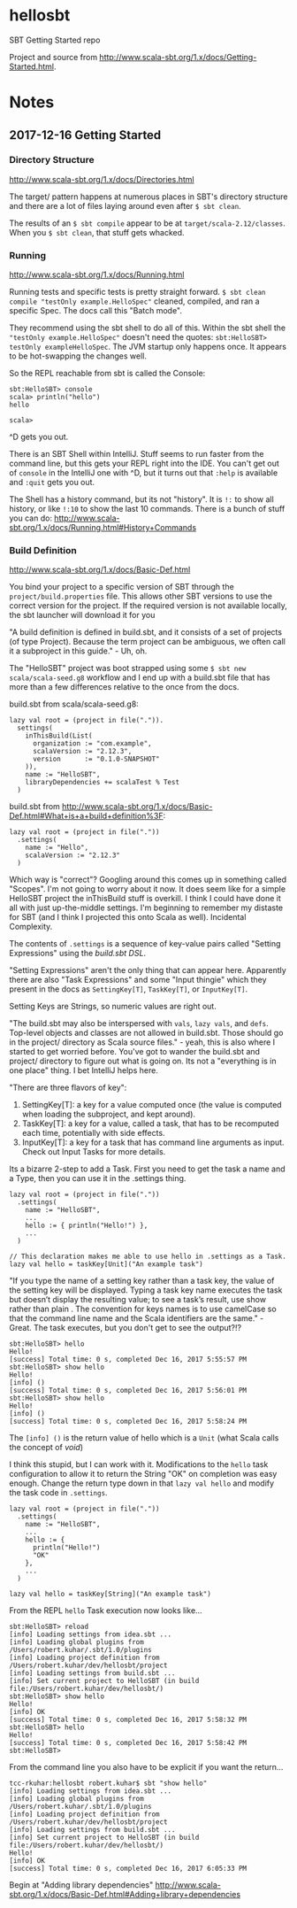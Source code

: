 # hellosbt
SBT Getting Started repo

Project and source from http://www.scala-sbt.org/1.x/docs/Getting-Started.html.

# Notes

## 2017-12-16 Getting Started

### Directory Structure

http://www.scala-sbt.org/1.x/docs/Directories.html

The target/ pattern happens at numerous places in SBT's directory structure and there are a lot of files laying around
even after `$ sbt clean`.

The results of an `$ sbt compile` appear to be at `target/scala-2.12/classes`.  When you `$ sbt clean`, that stuff gets
whacked.

### Running

http://www.scala-sbt.org/1.x/docs/Running.html

Running tests and specific tests is pretty straight forward.  `$ sbt clean compile "testOnly example.HelloSpec"`
cleaned, compiled, and ran a specific Spec.  The docs call this "Batch mode".

They recommend using the sbt shell to do all of this.  Within the sbt shell the `"testOnly example.HelloSpec"` doesn't
need the quotes:  `sbt:HelloSBT> testOnly exampleHelloSpec`.  The JVM startup only happens once.  It appears to be
hot-swapping the changes well.

So the REPL reachable from sbt is called the Console:

    sbt:HelloSBT> console
    scala> println("hello")
    hello

    scala>

^D gets you out.

There is an SBT Shell within IntelliJ.  Stuff seems to run faster from the command line, but this gets your REPL right
into the IDE.  You can't get out of `console` in the IntelliJ one with ^D, but it turns out that `:help` is available
and `:quit` gets you out.

The Shell has a history command, but its not "history".  It is `!:` to show all history, or like `!:10` to show the last
10 commands.  There is a bunch of stuff you can do:  http://www.scala-sbt.org/1.x/docs/Running.html#History+Commands

### Build Definition

http://www.scala-sbt.org/1.x/docs/Basic-Def.html

You bind your project to a specific version of SBT through the `project/build.properties` file.  This allows other
SBT versions to use the correct version for the project.  If the required version is not available locally, the sbt
launcher will download it for you

"A build definition is defined in build.sbt, and it consists of a set of projects (of type Project). Because the term
project can be ambiguous, we often call it a subproject in this guide." - Uh, oh.

The "HelloSBT" project was boot strapped using some `$ sbt new scala/scala-seed.g8` workflow and I end up with a
build.sbt file that has more than a few differences relative to the once from the docs.

build.sbt from scala/scala-seed.g8:
```
lazy val root = (project in file(".")).
  settings(
    inThisBuild(List(
      organization := "com.example",
      scalaVersion := "2.12.3",
      version      := "0.1.0-SNAPSHOT"
    )),
    name := "HelloSBT",
    libraryDependencies += scalaTest % Test
  )
```

build.sbt from http://www.scala-sbt.org/1.x/docs/Basic-Def.html#What+is+a+build+definition%3F:
```
lazy val root = (project in file("."))
  .settings(
    name := "Hello",
    scalaVersion := "2.12.3"
  )
```

Which way is "correct"?  Googling around this comes up in something called "Scopes".  I'm not going to worry about it
now.  It does seem like for a simple HelloSBT project the inThisBuild stuff is overkill.  I think I could have done it
all with just up-the-middle settings.  I'm beginning to remember my distaste for SBT (and I think I projected this onto
Scala as well).  Incidental Complexity.

The contents of `.settings` is a sequence of key-value pairs called "Setting Expressions" using the *build.sbt DSL*.

"Setting Expressions" aren't the only thing that can appear here.  Apparently there are also "Task Expressions" and
some "Input thingie" which they present in the docs as `SettingKey[T]`, `TaskKey[T]`, or `InputKey[T]`.

Setting Keys are Strings, so numeric values are right out.

"The build.sbt may also be interspersed with `vals`, `lazy vals`, and `defs`.  Top-level objects and classes are not
allowed in build.sbt.  Those should go in the project/ directory as Scala source files." - yeah, this is also where I
started to get worried before.  You've got to wander the build.sbt and project/ directory to figure out what is going
on.  Its not a "everything is in one place" thing.  I bet IntelliJ helps here.

"There are three flavors of key":

1. SettingKey[T]: a key for a value computed once (the value is computed when loading the subproject, and kept around).
1. TaskKey[T]: a key for a value, called a task, that has to be recomputed each time, potentially with side effects.
1. InputKey[T]: a key for a task that has command line arguments as input. Check out Input Tasks for more details.

Its a bizarre 2-step to add a Task.  First you need to get the task a name and a Type, then you can use it in the
.settings thing.

```
lazy val root = (project in file("."))
  .settings(
    name := "HelloSBT",
    ...
    hello := { println("Hello!") },
    ...
  )

// This declaration makes me able to use hello in .settings as a Task.
lazy val hello = taskKey[Unit]("An example task")
```

"If you type the name of a setting key rather than a task key, the value of the setting key will be displayed. Typing a
task key name executes the task but doesn’t display the resulting value; to see a task’s result, use show <task name>
rather than plain <task name>. The convention for keys names is to use camelCase so that the command line name and the
Scala identifiers are the same." - Great.  The task executes, but you don't get to see the output?!?

```
sbt:HelloSBT> hello
Hello!
[success] Total time: 0 s, completed Dec 16, 2017 5:55:57 PM
sbt:HelloSBT> show hello
Hello!
[info] ()
[success] Total time: 0 s, completed Dec 16, 2017 5:56:01 PM
sbt:HelloSBT> show hello
Hello!
[info] ()
[success] Total time: 0 s, completed Dec 16, 2017 5:58:24 PM
```
The `[info] ()` is the return value of hello which is a `Unit` (what Scala calls the concept of *void*)

I think this stupid, but I can work with it.  Modifications to the `hello` task configuration to allow it to return the
String "OK" on completion was easy enough.  Change the return type down in that `lazy val hello` and modify the task
code in `.settings`.

```
lazy val root = (project in file("."))
  .settings(
    name := "HelloSBT",
    ...
    hello := {
      println("Hello!")
      "OK"
    },
    ...
  )

lazy val hello = taskKey[String]("An example task")
```

From the REPL `hello` Task execution now looks like...

```
sbt:HelloSBT> reload
[info] Loading settings from idea.sbt ...
[info] Loading global plugins from /Users/robert.kuhar/.sbt/1.0/plugins
[info] Loading project definition from /Users/robert.kuhar/dev/hellosbt/project
[info] Loading settings from build.sbt ...
[info] Set current project to HelloSBT (in build file:/Users/robert.kuhar/dev/hellosbt/)
sbt:HelloSBT> show hello
Hello!
[info] OK
[success] Total time: 0 s, completed Dec 16, 2017 5:58:32 PM
sbt:HelloSBT> hello
Hello!
[success] Total time: 0 s, completed Dec 16, 2017 5:58:42 PM
sbt:HelloSBT>
```

From the command line you also have to be explicit if you want the return...
```
tcc-rkuhar:hellosbt robert.kuhar$ sbt "show hello"
[info] Loading settings from idea.sbt ...
[info] Loading global plugins from /Users/robert.kuhar/.sbt/1.0/plugins
[info] Loading project definition from /Users/robert.kuhar/dev/hellosbt/project
[info] Loading settings from build.sbt ...
[info] Set current project to HelloSBT (in build file:/Users/robert.kuhar/dev/hellosbt/)
Hello!
[info] OK
[success] Total time: 0 s, completed Dec 16, 2017 6:05:33 PM
```

Begin at "Adding library dependencies" http://www.scala-sbt.org/1.x/docs/Basic-Def.html#Adding+library+dependencies